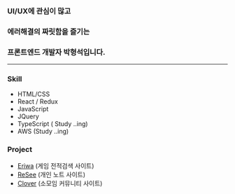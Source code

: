 ### UI/UX에 관심이 많고
### 에러해결의 짜릿함을 즐기는
### 프론트엔드 개발자 박형석입니다.

---

  ### Skill
  - HTML/CSS
  - React / Redux
  - JavaScript
  - JQuery
  - TypeScript ( Study ..ing)
  - AWS (Study ..ing)
      
  ### Project
   -  [Eriwa](https://github.com/djgnfj-svg/Eriwa) (게임 전적검색 사이트)
   -  [ReSee](https://github.com/djgnfj-svg/Resee_project) (개인 노트 사이트)
   -  [Clover](https://github.com/djgnfj-svg/Clover) (소모임 커뮤니티 사이트)
